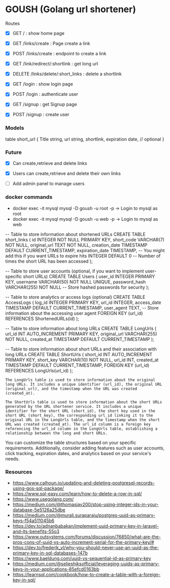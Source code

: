 # GOUSH (Golang url shortener)

Routes 

- [x] GET           /                             :  show home page
- [x] GET           /links/create                 :  Page create a link
- [x] POST          /links/create                 :  endpoint to create a link
- [x] GET           /link/redirect/:shortlink     :  get long url
- [x] DELETE        /links/delete/:short_links    :  delete a shortlink
- [x] GET           /login                        :  show login page
- [x] POST          /login                        :  authenticate user 
- [x] GET           /signup                       :  get Signup page
- [x] POST          /signup                       :  create user 


### Models 

table short_url {
    Title string,
    url string,
    shortlink,
    expiration date, // optional
}

### Future 
- [x] Can create,retrieve and delete links
- [x] Users can create,retrieve and delete their own links
- [ ] Add admin panel to manage users


### docker commands
- docker exec -it mysql  mysql -D goush -u root -p -> Login to mysql as root
- docker exec -it mysql  mysql -D goush -u web -p -> Login to mysql as web





-- Table to store information about shortened URLs
CREATE TABLE short_links (
    id INTEGER NOT NULL PRIMARY KEY,
    short_code VARCHAR(7) NOT NULL,
    original_url TEXT NOT NULL,
    creation_date TIMESTAMP DEFAULT CURRENT_TIMESTAMP,
    expiration_date TIMESTAMP,  -- You might add this if you want URLs to expire
    hits INTEGER DEFAULT 0  -- Number of times the short URL has been accessed
);

-- Table to store user accounts (optional, if you want to implement user-specific short URLs)
CREATE TABLE Users (
    user_id INTEGER PRIMARY KEY,
    username VARCHAR(50) NOT NULL UNIQUE,
    password_hash VARCHAR(255) NOT NULL  -- Store hashed passwords for security
);

-- Table to store analytics or access logs (optional)
CREATE TABLE AccessLogs (
    log_id INTEGER PRIMARY KEY,
    url_id INTEGER,
    access_date TIMESTAMP DEFAULT CURRENT_TIMESTAMP,
    user_agent TEXT,  -- Store information about the accessing user agent
    FOREIGN KEY (url_id) REFERENCES ShortenedURLs(id)
);






-- Table to store information about long URLs
CREATE TABLE LongUrls (
    url_id INT AUTO_INCREMENT PRIMARY KEY,
    original_url VARCHAR(255) NOT NULL,
    created_at TIMESTAMP DEFAULT CURRENT_TIMESTAMP
);

-- Table to store information about short URLs and their association with long URLs
CREATE TABLE ShortUrls (
    short_id INT AUTO_INCREMENT PRIMARY KEY,
    short_key VARCHAR(10) NOT NULL,
    url_id INT,
    created_at TIMESTAMP DEFAULT CURRENT_TIMESTAMP,
    FOREIGN KEY (url_id) REFERENCES LongUrls(url_id)
);




    The LongUrls table is used to store information about the original long URLs. It includes a unique identifier (url_id), the original URL (original_url), and the timestamp when the URL was created (created_at).

    The ShortUrls table is used to store information about the short URLs generated by the URL shortener service. It includes a unique identifier for the short URL (short_id), the short key used in the short URL (short_key), the corresponding url_id linking it to the original URL in the LongUrls table, and the timestamp when the short URL was created (created_at). The url_id column is a foreign key referencing the url_id column in the LongUrls table, establishing a relationship between the long and short URLs.

You can customize the table structures based on your specific requirements. Additionally, consider adding features such as user accounts, click tracking, expiration dates, and analytics based on your service's needs.




### Resources
- https://www.calhoun.io/updating-and-deleting-postgresql-records-using-gos-sql-package/
- https://www.sql-easy.com/learn/how-to-delete-a-row-in-sql/
- https://www.usegolang.com/
- https://medium.com/@thomasjay200/stop-using-integer-ids-in-your-database-5e5126a25dbe
- https://medium.com/@murali.suraparaju/postgres-uuid-as-primary-keys-f54a511045b6
- https://dev.to/adnanbabakan/implement-uuid-primary-key-in-laravel-and-its-benefits-55o3
- https://www.outsystems.com/forums/discussion/76850/what-are-the-pros-cons-of-uuid-vs-auto-increment-serial-for-the-primary-key/#
- https://dev.to/frederik_vl/why-you-should-never-use-an-uuid-as-the-primary-key-in-sql-databases-147b
- https://www.baeldung.com/uuid-vs-sequential-id-as-primary-key
- https://medium.com/@selieshjksofficial/leveraging-uuids-as-primary-keys-in-your-applications-85efcd0163bb
- https://learnsql.com/cookbook/how-to-create-a-table-with-a-foreign-key-in-sql/
